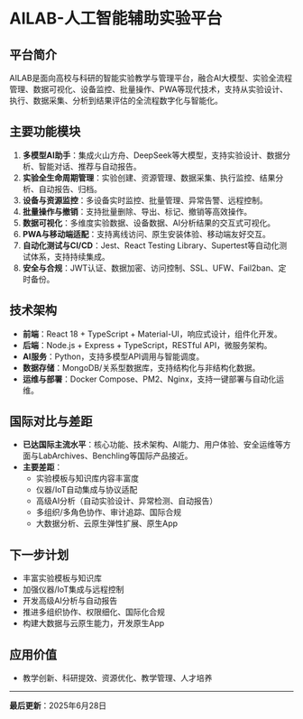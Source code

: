 # AILAB-人工智能辅助实验平台

## 平台简介

AILAB是面向高校与科研的智能实验教学与管理平台，融合AI大模型、实验全流程管理、数据可视化、设备监控、批量操作、PWA等现代技术，支持从实验设计、执行、数据采集、分析到结果评估的全流程数字化与智能化。

## 主要功能模块

1. **多模型AI助手**：集成火山方舟、DeepSeek等大模型，支持实验设计、数据分析、智能对话、推荐与自动报告。
2. **实验全生命周期管理**：实验创建、资源管理、数据采集、执行监控、结果分析、自动报告、归档。
3. **设备与资源监控**：多设备实时监控、批量管理、异常告警、远程控制。
4. **批量操作与撤销**：支持批量删除、导出、标记、撤销等高效操作。
5. **数据可视化**：多维度实验数据、设备数据、AI分析结果的交互式可视化。
6. **PWA与移动端适配**：支持离线访问、原生安装体验、移动端友好交互。
7. **自动化测试与CI/CD**：Jest、React Testing Library、Supertest等自动化测试体系，支持持续集成。
8. **安全与合规**：JWT认证、数据加密、访问控制、SSL、UFW、Fail2ban、定时备份。

## 技术架构

- **前端**：React 18 + TypeScript + Material-UI，响应式设计，组件化开发。
- **后端**：Node.js + Express + TypeScript，RESTful API，微服务架构。
- **AI服务**：Python，支持多模型API调用与智能调度。
- **数据存储**：MongoDB/关系型数据库，支持结构化与非结构化数据。
- **运维与部署**：Docker Compose、PM2、Nginx，支持一键部署与自动化运维。

## 国际对比与差距

- **已达国际主流水平**：核心功能、技术架构、AI能力、用户体验、安全运维等方面与LabArchives、Benchling等国际产品接近。
- **主要差距**：
  - 实验模板与知识库内容丰富度
  - 仪器/IoT自动集成与协议适配
  - 高级AI分析（自动实验设计、异常检测、自动报告）
  - 多组织/多角色协作、审计追踪、国际合规
  - 大数据分析、云原生弹性扩展、原生App

## 下一步计划

- 丰富实验模板与知识库
- 加强仪器/IoT集成与远程控制
- 开发高级AI分析与自动报告
- 推进多组织协作、权限细化、国际化合规
- 构建大数据与云原生能力，开发原生App

## 应用价值

- 教学创新、科研提效、资源优化、教学管理、人才培养

---

**最后更新**：2025年6月28日
